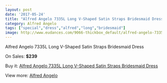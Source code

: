 ```yaml
---
layout: post
date: '2017-05-24'
title: "Alfred Angelo 7335L Long V-Shaped Satin Straps Bridesmaid Dress"
category: Alfred Angelo
tags: ["special","dress","alfred","long","bridesmaid"]
image: http://www.eudances.com/9066-thickbox_default/alfred-angelo-7335l-long-v-shaped-satin-straps-bridesmaid-dress.jpg
---
```

Alfred Angelo 7335L Long V-Shaped Satin Straps Bridesmaid Dress

On Sales: **$239**
<a href="https://www.eudances.com/en/alfred-angelo/3048-alfred-angelo-7335l-long-v-shaped-satin-straps-bridesmaid-dress.html"><amp-img layout="responsive" width="600" height="600" src="//www.eudances.com/9066-thickbox_default/alfred-angelo-7335l-long-v-shaped-satin-straps-bridesmaid-dress.jpg" alt="Alfred Angelo 7335L Long V-Shaped Satin Straps Bridesmaid Dress 0" /></a>
<a href="https://www.eudances.com/en/alfred-angelo/3048-alfred-angelo-7335l-long-v-shaped-satin-straps-bridesmaid-dress.html"><amp-img layout="responsive" width="600" height="600" src="//www.eudances.com/9067-thickbox_default/alfred-angelo-7335l-long-v-shaped-satin-straps-bridesmaid-dress.jpg" alt="Alfred Angelo 7335L Long V-Shaped Satin Straps Bridesmaid Dress 1" /></a>

Buy it: [Alfred Angelo 7335L Long V-Shaped Satin Straps Bridesmaid Dress](https://www.eudances.com/en/alfred-angelo/3048-alfred-angelo-7335l-long-v-shaped-satin-straps-bridesmaid-dress.html "Alfred Angelo 7335L Long V-Shaped Satin Straps Bridesmaid Dress")

View more: [Alfred Angelo](https://www.eudances.com/en/51-alfred-angelo "Alfred Angelo")